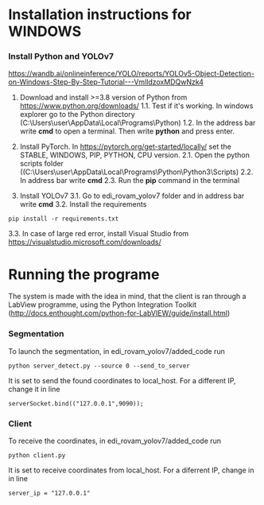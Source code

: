 # Installation instructions for WINDOWS

### Install Python and YOLOv7

https://wandb.ai/onlineinference/YOLO/reports/YOLOv5-Object-Detection-on-Windows-Step-By-Step-Tutorial---VmlldzoxMDQwNzk4

1. Download and install >=3.8 version of Python from https://www.python.org/downloads/
1.1. Test if it's working. In windows explorer go to the Python directory (C:\Users\user\AppData\Local\Programs\Python) 
1.2. In the address bar write **cmd** to open a terminal. Then write **python** and press enter.

2. Install PyTorch. In https://pytorch.org/get-started/locally/ set the STABLE, WINDOWS, PIP, PYTHON, CPU version.
2.1. Open the python scripts folder ((C:\Users\user\AppData\Local\Programs\Python\Python3\Scripts)
2.2. In address bar write **cmd**
2.3. Run the **pip** command in the terminal

3. Install YOLOv7
3.1. Go to edi_rovam_yolov7 folder and in address bar write **cmd**
3.2. Install the requirements
```
pip install -r requirements.txt
```
3.3. In case of large red error, install Visual Studio from https://visualstudio.microsoft.com/downloads/

# Running the programe
The system is made with the idea in mind, that the client is ran through a LabView programme, using the Python Integration Toolkit (http://docs.enthought.com/python-for-LabVIEW/guide/install.html)

### Segmentation
To launch the segmentation, in edi_rovam_yolov7/added_code run
```
python server_detect.py --source 0 --send_to_server
```
It is set to send the found coordinates to local_host. For a different IP, change it in line 
```
serverSocket.bind(("127.0.0.1",9090));
```
### Client
To receive the coordinates, in edi_rovam_yolov7/added_code run
```
python client.py
```
It is set to receive coordinates from local_host. For a diferrent IP, change in in line
```
server_ip = "127.0.0.1"
```
